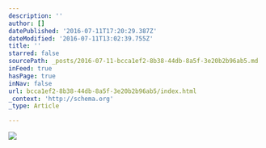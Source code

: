 ```yaml
---
description: ''
author: []
datePublished: '2016-07-11T17:20:29.387Z'
dateModified: '2016-07-11T13:02:39.755Z'
title: ''
starred: false
sourcePath: _posts/2016-07-11-bcca1ef2-8b38-44db-8a5f-3e20b2b96ab5.md
inFeed: true
hasPage: true
inNav: false
url: bcca1ef2-8b38-44db-8a5f-3e20b2b96ab5/index.html
_context: 'http://schema.org'
_type: Article

---
```

![](https://the-grid-user-content.s3-us-west-2.amazonaws.com/1d3e86a6-36dd-490b-b9ea-c2426e91bf32.jpg)